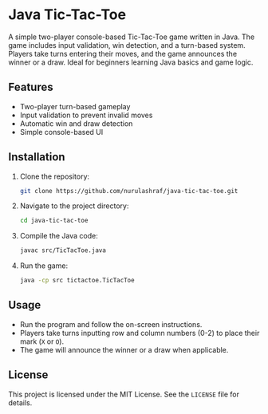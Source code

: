 # Java Tic-Tac-Toe

A simple two-player console-based Tic-Tac-Toe game written in Java. The game includes input validation, win detection, and a turn-based system. Players take turns entering their moves, and the game announces the winner or a draw. Ideal for beginners learning Java basics and game logic.

## Features
- Two-player turn-based gameplay
- Input validation to prevent invalid moves
- Automatic win and draw detection
- Simple console-based UI

## Installation
1. Clone the repository:
   ```sh
   git clone https://github.com/nurulashraf/java-tic-tac-toe.git
   ```
2. Navigate to the project directory:
   ```sh
   cd java-tic-tac-toe
   ```
3. Compile the Java code:
   ```sh
   javac src/TicTacToe.java
   ```
4. Run the game:
   ```sh
   java -cp src tictactoe.TicTacToe
   ```

## Usage
- Run the program and follow the on-screen instructions.
- Players take turns inputting row and column numbers (0-2) to place their mark (`X` or `O`).
- The game will announce the winner or a draw when applicable.

## License
This project is licensed under the MIT License. See the `LICENSE` file for details.

